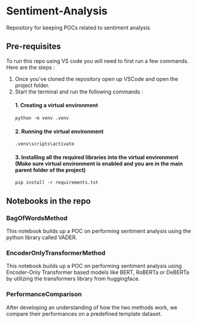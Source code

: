 # Sentiment-Analysis

Repository for keeping POCs related to sentiment analysis

## Pre-requisites 

To run this repo using VS code you will need to first run a few commands. Here are the steps :

1. Once you've cloned the repository open up VSCode and open the project folder.
2. Start the terminal and run the following commands :
   #### 1. Creating a virtual environment
       python -m venv .venv
   #### 2. Running the virtual environment
       .venv\scripts\activate
   #### 3. Installing all the required libraries into the virtual environment (Make sure virtual environment is enabled and you are in the main parent folder of the project)
       pip install -r requirements.txt

## Notebooks in the repo

### BagOfWordsMethod

This notebook builds up a POC on performing sentiment analysis using the python library called VADER.

### EncoderOnlyTransformerMethod

This notebook builds up a POC on performing sentiment analysis using Encoder-Only Transformer based models like BERT, RoBERTa or DeBERTa by utilizing the transformers library from huggingface.

### PerformanceComparison

After developing an understanding of how the two methods work, we compare their performances on a predefined template dataset. 
